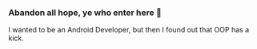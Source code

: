 ### Abandon all hope, ye who enter here 👋

I wanted to be an Android Developer, but then I found out that OOP has a kick.
